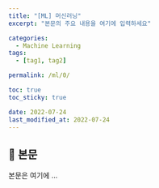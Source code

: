 ```yaml
---
title: "[ML] 머신러닝"
excerpt: "본문의 주요 내용을 여기에 입력하세요"

categories:
  - Machine Learning
tags:
  - [tag1, tag2]

permalink: /ml/0/

toc: true
toc_sticky: true

date: 2022-07-24
last_modified_at: 2022-07-24
---
```


## 🦥 본문

본문은 여기에 ...
